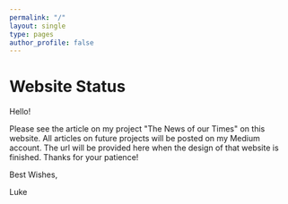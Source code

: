 ```yaml
---
permalink: "/"
layout: single
type: pages
author_profile: false
---
```


# Website Status
Hello!

Please see the article on my project "The News of our Times" on this website. All articles on future projects will be posted on my Medium account. The url will be provided here when the design of that website is finished.
Thanks for your patience!

Best Wishes,

Luke
